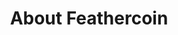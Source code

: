 ---
title: About Feathercoin
layout: standardpage

aboutheader: About Feathercoin
aboutmessage: Feathercoin is a powerful open source digital currency with monetary properties likened to Bitcoin, Litecoin and a myriad of countless alt coins, but under the hood is something very different. Feathercoin is a highly upgraded and customised piece of software compared to the Bitcoin and Litecoin protocols. Based from btc, ltc evolved, from which ftc was born, with the intent to expand, experiment, and build onto the blockchain technology in a manner open to all for participation. Just over one year on, this has lead to the development of many extraordinary projects but none like NeoScrypt. Through the support of the community and the hard work of Phoenixcoin’s lead developer Ghostlander, we have taken Scrypt where it should have headed years ago now.

technicalheader: Let’s get Technical
technicalmessage: Feathercoin is based on NeoScrypt and implements many features not seen in the majority of crypto coins. We have open source projects for ATM’s and Point of Sales equipment, t-shirt wallets, laser etched physical Feathercoins and Raspberry Pi based projects. There really are too many things to list but here are some of the technical aspects which differentiate Feathercoin from most.
---